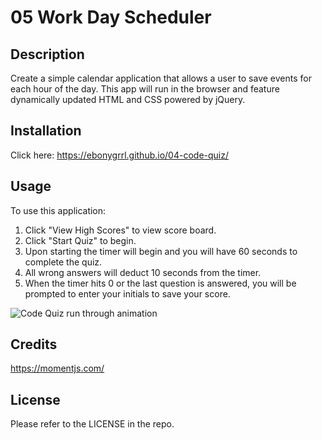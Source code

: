 # 05 Work Day Scheduler

## Description

Create a simple calendar application that allows a user to save events for each hour of the day. This app will run in the browser and feature dynamically updated HTML and CSS powered by jQuery.

## Installation

Click here: https://ebonygrrl.github.io/04-code-quiz/

## Usage

To use this application:
1. Click "View High Scores" to view score board.
2. Click "Start Quiz" to begin.
3. Upon starting the timer will begin and you will have 60 seconds to complete the quiz.
4. All wrong answers will deduct 10 seconds from the timer.
5. When the timer hits 0 or the last question is answered, you will be prompted to enter your initials to save your score.
   
![Code Quiz run through animation](./assets/images/coding-quiz-challenge.gif)

## Credits

https://momentjs.com/

## License

Please refer to the LICENSE in the repo.
